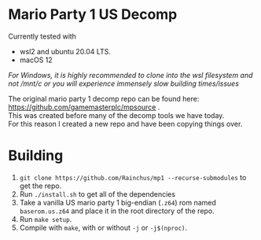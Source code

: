 # Mario Party 1 US Decomp
Currently tested with 
- wsl2 and ubuntu 20.04 LTS.
- macOS 12

*For Windows, it is highly recommended to clone into the wsl filesystem and not /mnt/c or you will experience immensely slow building times/issues*

The original mario party 1 decomp repo can be found here: https://github.com/gamemasterplc/mpsource .<br/>
This was created before many of the decomp tools we have today.<br/>
For this reason I created a new repo and have been copying things over.


# Building
1. `git clone https://github.com/Rainchus/mp1 --recurse-submodules` to get the repo.
2. Run `./install.sh` to get all of the dependencies
3. Take a vanilla US mario party 1 big-endian (`.z64`) rom named `baserom.us.z64` and place it in the root directory of the repo.
4. Run `make setup`.
5. Compile with `make`, with or without `-j` or `-j$(nproc)`.
